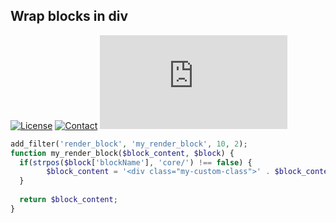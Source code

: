 ## Wrap blocks in div
[![License](https://img.shields.io/github/license/dedewiweka/snippets?color=brightgreen)](https://github.com/dedewiweka/snippets/blob/main/LICENSE) [![Contact](https://img.shields.io/badge/contact-Dede%20Wiweka-orange)](https://dede.wiweka.com/development) ![File size](https://img.shields.io/github/size/dedewiweka/snippets/Blocks/wrap_core_blocks_in_div.md) 
```php
add_filter('render_block', 'my_render_block', 10, 2);
function my_render_block($block_content, $block) {
  if(strpos($block['blockName'], 'core/') !== false) {
		$block_content = '<div class="my-custom-class">' . $block_content . '</div>';
  }
  
  return $block_content;
}
```